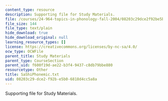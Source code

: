 ```yaml
---
content_type: resource
description: Supporting file for Study Materials.
file: /courses/24-964-topics-in-phonology-fall-2004/08203c29dce2f92be5b06818d4cc5a8a_SaShiPhonemic.txt
file_size: 144
file_type: text/plain
hide_download: true
hide_download_original: null
learning_resource_types: []
license: https://creativecommons.org/licenses/by-nc-sa/4.0/
ocw_type: OCWFile
parent_title: Study Materials
parent_type: CourseSection
parent_uid: f600f19d-ae22-b3f4-9437-c8db79bbe880
resourcetype: Other
title: SaShiPhonemic.txt
uid: 08203c29-dce2-f92b-e5b0-6818d4cc5a8a
---
```

Supporting file for Study Materials.